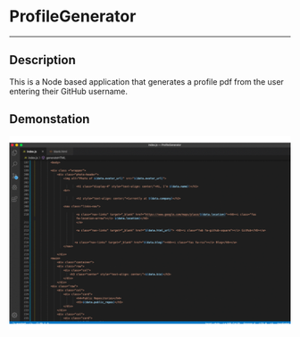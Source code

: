 # ProfileGenerator
<hr>

## Description
This is a Node based application that generates a profile pdf from the user entering their GitHub username. 

## Demonstation
![](profilegenerator.gif)
